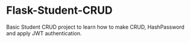 # Flask-Student-CRUD
Basic Student CRUD project to learn how to make CRUD, HashPassword and apply JWT authentication. 
